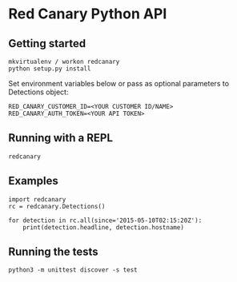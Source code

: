 # Red Canary Python API

## Getting started

    mkvirtualenv / workon redcanary
    python setup.py install

Set environment variables below or pass as optional parameters to Detections object:

    RED_CANARY_CUSTOMER_ID=<YOUR CUSTOMER ID/NAME>
    RED_CANARY_AUTH_TOKEN=<YOUR API TOKEN>

## Running with a REPL

    redcanary

## Examples

    import redcanary
    rc = redcanary.Detections()

    for detection in rc.all(since='2015-05-10T02:15:20Z'):
        print(detection.headline, detection.hostname)

## Running the tests

    python3 -m unittest discover -s test
